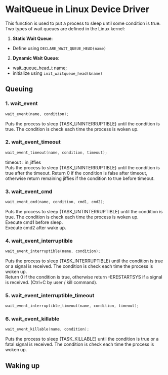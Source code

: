 # WaitQueue in Linux Device Driver
This function is used to put a process to sleep until some condition is true. 
Two types of wait queues are defined in the Linux kernel:
1. **Static Wait Queue**: 
- Define using `DECLARE_WAIT_QUEUE_HEAD(name)`
2. **Dynamic Wait Queue**:
- wait_queue_head_t name;
- initialize using `init_waitqueue_head(&name)`

## Queuing
### 1. wait_event
```c
wait_event(name, condition);
```
Puts the process to sleep (TASK_UNINTERRUPTIBLE) until the condition is true. The condition is check each time the process is woken up.
### 2. wait_event_timeout
```c
wait_event_timeout(name, condition, timeout);
```
timeout : in jiffies <br>
Puts the process to sleep (TASK_UNINTERRUPTIBLE) until the condition is true after the timeout. Return 0 if the condition is false after timeout, otherwise return remaining jiffies if the condition to true before timeout.
### 3. wait_event_cmd
```c
wait_event_cmd(name, condition, cmd1, cmd2);
```
Puts the process to sleep (TASK_UNTINTERRUPTIBLE) until the condition is true. The condition is check each time the process is woken up. <br>
Execute cmd1 before sleep. <br>
Execute cmd2 after wake up.
### 4. wait_event_interruptible
```c
wait_event_interruptible(name, condition);
```
Puts the process to sleep (TASK_INTERRUPTIBLE) until the condition is true or a signal is received. The condition is check each time the process is woken up. <br>
Return 0 if the condition is true, otherwise return -ERESTARTSYS if a signal is received. (Ctrl+C by user / kill command).

### 5. wait_event_interruptible_timeout
```c
wait_event_interruptible_timeout(name, condition, timeout);
```
### 6. wait_event_killable
```c
wait_event_killable(name, condition);
```
Puts the process to sleep (TASK_KILLABLE) until the condition is true or a fatal signal is received. The condition is check each time the process is woken up.

## Waking up


